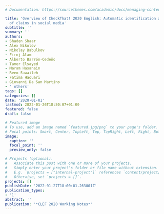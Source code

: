 ```yaml
---
# Documentation: https://sourcethemes.com/academic/docs/managing-content/

title: 'Overview of CheckThat! 2020 English: Automatic identification and verification
  of claims in social media'
subtitle: ''
summary: ''
authors:
- Shaden Shaar
- Alex Nikolov
- Nikolay Babulkov
- Firoj Alam
- Alberto Barrón-Cedeño
- Tamer Elsayed
- Maram Hasanain
- Reem Suwaileh
- Fatima Haouari
- Giovanni Da San Martino
- ' others'
tags: []
categories: []
date: '2020-01-01'
lastmod: 2022-01-26T18:50:07+01:00
featured: false
draft: false

# Featured image
# To use, add an image named `featured.jpg/png` to your page's folder.
# Focal points: Smart, Center, TopLeft, Top, TopRight, Left, Right, BottomLeft, Bottom, BottomRight.
image:
  caption: ''
  focal_point: ''
  preview_only: false

# Projects (optional).
#   Associate this post with one or more of your projects.
#   Simply enter your project's folder or file name without extension.
#   E.g. `projects = ["internal-project"]` references `content/project/deep-learning/index.md`.
#   Otherwise, set `projects = []`.
projects: []
publishDate: '2022-01-27T18:00:01.263001Z'
publication_types:
- '1'
abstract: ''
publication: '*CLEF 2020 Working Notes*'
---
```

